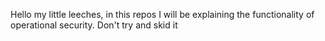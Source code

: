 Hello my little leeches, in this repos I will be explaining the functionality of operational security. Don't try and skid it
